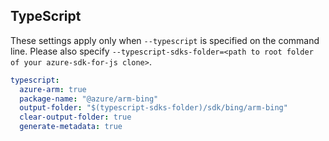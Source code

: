 ## TypeScript

These settings apply only when `--typescript` is specified on the command line.
Please also specify `--typescript-sdks-folder=<path to root folder of your azure-sdk-for-js clone>`.

``` yaml $(typescript)
typescript:
  azure-arm: true
  package-name: "@azure/arm-bing"
  output-folder: "$(typescript-sdks-folder)/sdk/bing/arm-bing"
  clear-output-folder: true
  generate-metadata: true
```
